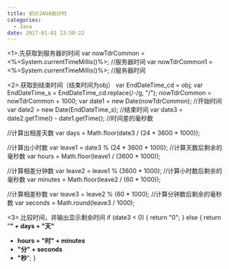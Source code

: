 ```yaml
---
title: 初识JAVA倒计时
categories:
  - Java
date: 2017-01-01 13:50:22
---
```

<1>.先获取到服务器的时间
var nowTdrCommon =<%=System.currentTimeMillis()%>; //服务器时间
var nowTdrCommon1 =<%=System.currentTimeMillis()%>; //服务器时间

<2>.获取到结束时间（结束时间为obj）
var EndDateTime_cd = obj;
var EndDateTime_s = EndDateTime_cd.replace(/-/g, "/");
nowTdrCommon = nowTdrCommon + 1000;
var date1 = new Date(nowTdrCommon); //开始时间
var date2 = new Date(EndDateTime_s); //结束时间
var date3 = date2.getTime() - date1.getTime(); //时间差的毫秒数

//计算出相差天数
var days = Math.floor(date3 / (24 * 3600 * 1000));

//计算出小时数
var leave1 = date3 % (24 * 3600 * 1000); //计算天数后剩余的毫秒数
var hours = Math.floor(leave1 / (3600 * 1000));

//计算相差分钟数
var leave2 = leave1 % (3600 * 1000); //计算小时数后剩余的毫秒数
var minutes = Math.floor(leave2 / (60 * 1000));

//计算相差秒数
var leave3 = leave2 % (60 * 1000); //计算分钟数后剩余的毫秒数
var seconds = Math.round(leave3 / 1000);

<3>.比较时间，并输出显示剩余时间
if (date3 < 0) {
		return "0";
} else {
		return "<span><strong>" + days + "天</strong></span><span><strong>"
+ hours + "时</strong></span><span><strong>" + minutes
+ "分</strong></span><span><strong>" + seconds
+ "秒</strong></span>";
}
